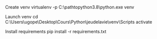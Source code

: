 Create venv
virtualenv -p C:\pathtopython3.8\python.exe venv

Launch venv
cd C:\Users\ugope\Desktop\Cours\Python\jeudelavie\venv\Scripts
activate

Install requirements
pip install -r requirements.txt